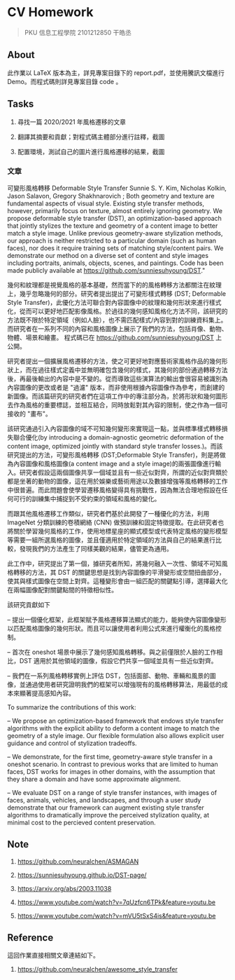 # CV Homework

> PKU 信息工程學院 2101212850 干皓丞

## About

此作業以 LaTeX 版本為主，詳見專案目錄下的 report.pdf，並使用騰訊文檔進行 Demo。而程式碼則詳見專案目錄 code 。


## Tasks

1. 尋找一篇 2020/2021 年風格遷移的文章

2. 翻譯其摘要和貢獻；對程式碼主體部分進行註釋，截圖

3. 配置環境，測試自己的圖片進行風格遷移的結果，截圖

### 文章

可變形風格轉移
Deformable Style Transfer
Sunnie S. Y. Kim, Nicholas Kolkin, Jason Salavon, Gregory Shakhnarovich ;
Both geometry and texture are fundamental aspects of visual style. Existing style transfer methods, however, primarily focus on texture, almost entirely ignoring geometry. We propose deformable style transfer (DST), an optimization-based approach that jointly stylizes the texture and geometry of a content image to better match a style image. Unlike previous geometry-aware stylization methods, our approach is neither restricted to a particular domain (such as human faces), nor does it require training sets of matching style/content pairs. 
We demonstrate our method on a diverse set of content and style images including portraits, animals, objects, scenes, and paintings. Code has been made publicly available at https://github.com/sunniesuhyoung/DST."

幾何和紋理都是視覺風格的基本基礎，然而當下的的風格轉移方法都關注在紋理上，幾乎忽略幾何的部分。研究者提出提出了可變形樣式轉移 (DST; Deformable Style Transfer)，此優化方法可聯合對內容圖像中的紋理和幾何形狀來進行樣式化，從而可以更好地匹配影像風格。於過往的幾何感知風格化方法不同，該研究的方法既不限於特定領域（例如人臉），也不需匹配樣式/內容到對的訓練資料集上。而研究者在一系列不同的內容和風格圖像上展示了我們的方法，包括肖像、動物、物體、場景和繪畫。 程式碼已在 https://github.com/sunniesuhyoung/DST 上公開。

研究者提出一個擴展風格遷移的方法，使之可更好地對應藝術家風格作品的幾何形狀上，而在過往樣式定義中並無明確包含幾何的樣式，其幾何的部份通過轉移方法後，再最後輸出的內容中是不變的。從而導致這些演算法的輸出會很容易被識別為內容圖像的更改或者是 "過濾" 版本，而非使用根據內容圖像作為參考，而創建的新圖像。而該篇研究的研究者們在這項工作中的專注部分為，於將形狀和幾何圖形去作為風格的重要標誌，並相互結合，同時放鬆對其內容的限制，使之作為一個可接收的 "畫布"。

該研究通過引入內容圖像的域不可知幾何變形來實現這一點，並與標準樣式轉移損失聯合優化(by introducing a domain-agnostic geometric deformation of the content image, optimized jointly with standard style transfer losses.)。而該研究提出的方法，可變形風格轉移 (DST;Deformable Style Transfer)，則是將做為內容圖像和風格圖像(a content image and a style image)的兩張圖像進行輸入。研究者假設這兩個圖像共享一個域並且有一些近似對齊，所謂的近似對齊類於都是坐著的動物的圖像，這在用於娛樂或藝術用途以及數據增強等風格轉移的工作中很普遍。而此問題會使學習遷移風格變得具有挑戰性，因為無法合理地假設在任何可行的訓練集中捕捉到不受約束的領域和風格的變化。

而跟其他風格遷移工作類似，研究者們基於此開發了一種優化的方法，利用 ImageNet 分類訓練的卷積網絡 (CNN) 做預訓練和固定特徵提取。在此研究者也將關於學習幾何風格的工作，使用地標星座的顯式模型或代表特定風格的變形模型等需要一組所選風格的圖像，並且僅適用於特定領域的方法與自己的結果進行比較，發現我們的方法產生了同樣美觀的結果，儘管更為通用。

此工作中，研究提出了第一個，據研究者所知，將幾何融入一次性、領域不可知風格轉移的方法，其 DST 的關鍵思想是找到內容圖像的平滑變形或空間扭曲部分，使其與樣式圖像在空間上對齊。這種變形會由一組匹配的關鍵點引導，選擇最大化在兩幅圖像配對關鍵點間的特徵相似性。


該研究貢獻如下

– 提出一個優化框架，此框架賦予風格遷移算法顯式的能力，能夠使內容圖像變形以匹配風格圖像的幾何形狀。而且可以讓使用者利用公式來進行權衡化的風格控制。

– 首次在 oneshot 場景中展示了幾何感知風格轉移。與之前僅限於人臉的工作相比，DST 適用於其他領域的圖像，假設它們共享一個域並具有一些近似對齊。

– 我們在一系列風格轉移實例上評估 DST，包括面部、動物、車輛和風景的圖像，並通過使用者研究證明我們的框架可以增強現有的風格轉移算法，用最低的成本來顯著提高感知內容。

To summarize the contributions of this work:

– We propose an optimization-based framework that endows style transfer algorithms with the explicit ability to deform a content image to match the geometry of a style image. Our flexible formulation also allows explicit user guidance and control of stylization tradeoffs.

– We demonstrate, for the first time, geometry-aware style transfer in a oneshot scenario.
In contrast to previous works that are limited to human faces, DST works for images in other domains, with the assumption that they share a domain and have some approximate alignment.

– We evaluate DST on a range of style transfer instances, with images of faces, animals, vehicles, and landscapes, and through a user study demonstrate that our framework can augment existing style transfer algorithms to dramatically improve the perceived stylization quality, at minimal cost to the percieved content preservation.

### 


## Note

1. https://github.com/neuralchen/ASMAGAN

2. https://sunniesuhyoung.github.io/DST-page/

3. https://arxiv.org/abs/2003.11038

4. https://www.youtube.com/watch?v=7qUzfcn6TPk&feature=youtu.be

5. https://www.youtube.com/watch?v=mVU5tSxS4is&feature=youtu.be


## Reference

這回作業直接相關文章連結如下。

1. https://github.com/neuralchen/awesome_style_transfer


